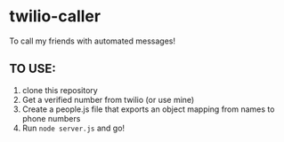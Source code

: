 # twilio-caller
To call my friends with automated messages!

## TO USE:

1. clone this repository
2. Get a verified number from twilio (or use mine)
3. Create a people.js file that exports an object mapping from names to phone numbers
3. Run `node server.js` and go!

